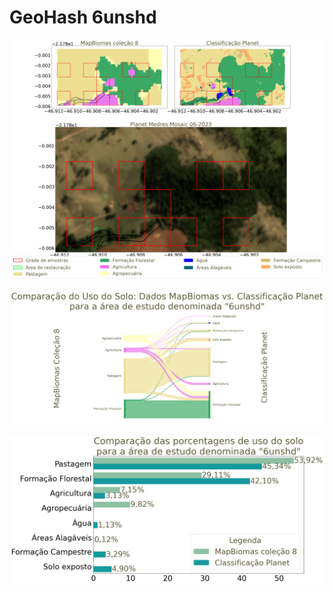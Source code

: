 
# GeoHash 6unshd

![GeoHash Mapa 6unshd](figs/6unshd_map.png)


![GeoHash Sankey 6unshd](figs/sankey_6unshd.png)


![GeoHash Porcent 6unshd](figs/6unshd_porcente.png) 
